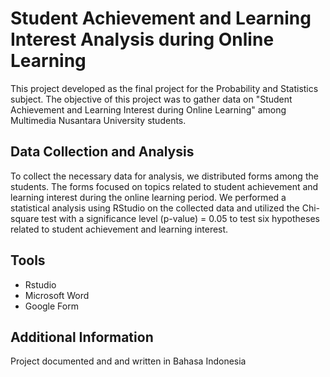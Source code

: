 # Student Achievement and Learning Interest Analysis during Online Learning
This project developed as the final project for the Probability and Statistics subject. The objective of this project was to gather data on "Student Achievement and Learning Interest during Online Learning" among Multimedia Nusantara University students.

## Data Collection and Analysis
To collect the necessary data for analysis, we distributed forms among the students. The forms focused on topics related to student achievement and learning interest during the online learning period. We performed a statistical analysis using RStudio on the collected data and utilized the Chi-square test with a significance level (p-value) = 0.05 to test six hypotheses related to student achievement and learning interest.

## Tools
- Rstudio
- Microsoft Word
- Google Form

## Additional Information
Project documented and and written in Bahasa Indonesia
